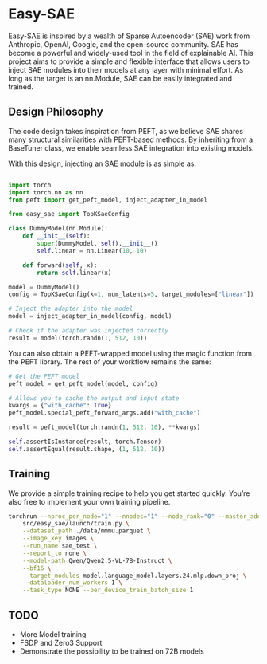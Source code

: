 # Easy-SAE
Easy-SAE is inspired by a wealth of Sparse Autoencoder (SAE) work from Anthropic, OpenAI, Google, and the open-source community. SAE has become a powerful and widely-used tool in the field of explainable AI. This project aims to provide a simple and flexible interface that allows users to inject SAE modules into their models at any layer with minimal effort. As long as the target is an nn.Module, SAE can be easily integrated and trained.

## Design Philosophy
The code design takes inspiration from PEFT, as we believe SAE shares many structural similarities with PEFT-based methods. By inheriting from a BaseTuner class, we enable seamless SAE integration into existing models.

With this design, injecting an SAE module is as simple as:

```python

import torch
import torch.nn as nn
from peft import get_peft_model, inject_adapter_in_model

from easy_sae import TopKSaeConfig

class DummyModel(nn.Module):
    def __init__(self):
        super(DummyModel, self).__init__()
        self.linear = nn.Linear(10, 10)

    def forward(self, x):
        return self.linear(x)

model = DummyModel()
config = TopKSaeConfig(k=1, num_latents=5, target_modules=["linear"])

# Inject the adapter into the model
model = inject_adapter_in_model(config, model)

# Check if the adapter was injected correctly
result = model(torch.randn(1, 512, 10))
```

You can also obtain a PEFT-wrapped model using the magic function from the PEFT library. The rest of your workflow remains the same:

```python
# Get the PEFT model
peft_model = get_peft_model(model, config)

# Allows you to cache the output and input state
kwargs = {"with_cache": True}
peft_model.special_peft_forward_args.add("with_cache")

result = peft_model(torch.randn(1, 512, 10), **kwargs)

self.assertIsInstance(result, torch.Tensor)
self.assertEqual(result.shape, (1, 512, 10))

```
## Training

We provide a simple training recipe to help you get started quickly. You’re also free to implement your own training pipeline.

```bash
torchrun --nproc_per_node="1" --nnodes="1" --node_rank="0" --master_addr="127.0.0.1" --master_port="1234" \
    src/easy_sae/launch/train.py \
    --dataset_path ./data/mmmu.parquet \
    --image_key images \
    --run_name sae_test \
    --report_to none \
    --model-path Qwen/Qwen2.5-VL-7B-Instruct \
    --bf16 \
    --target_modules model.language_model.layers.24.mlp.down_proj \
    --dataloader_num_workers 1 \
    --task_type NONE --per_device_train_batch_size 1
```


## TODO
- More Model training
- FSDP and Zero3 Support
- Demonstrate the possibility to be trained on 72B models